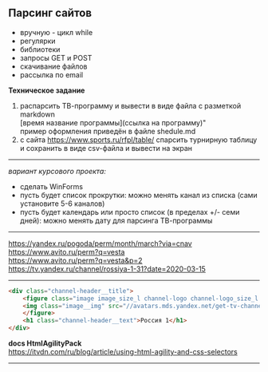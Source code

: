## Парсинг сайтов  

- вручную - цикл while  
- регулярки  
- библиотеки  
- запросы GET и POST   
- скачивание файлов  
- рассылка по email  

**Техническое задание**  

1) распарсить ТВ-программу и вывести в виде файла с разметкой markdown  
[время	название программы](ссылка на программу)"  
пример оформления приведён в файле shedule.md  
2) с сайта https://www.sports.ru/rfpl/table/ спарсить турнирную таблицу и сохранить в виде csv-файла и вывести на экран  

---  

_вариант курсового проекта:_  
- сделать WinForms  
- пусть будет список прокрутки: можно менять канал из списка (сами установите 5-6 каналов)  
- пусть будет календарь или просто список (в пределах +/- семи дней): можно менять дату для парсинга ТВ-программы  

---  

https://yandex.ru/pogoda/perm/month/march?via=cnav  
https://www.avito.ru/perm?q=vesta  
https://www.avito.ru/perm?q=vesta&p=2  
https://tv.yandex.ru/channel/rossiya-1-31?date=2020-03-15  

---  

``` html  
<div class="channel-header__title">
    <figure class="image image_size_l channel-logo channel-logo_size_l channel-header__logo">
    <img class="image__img" src="//avatars.mds.yandex.net/get-tv-channel-logos/69315/2a00000160080246940dc3516e9d4ce7d9b2/orig">
    </figure>
    <h1 class="channel-header__text">Россия 1</h1>
</div>
```

**docs HtmlAgilityPack**  
https://itvdn.com/ru/blog/article/using-html-agility-and-css-selectors  

---  